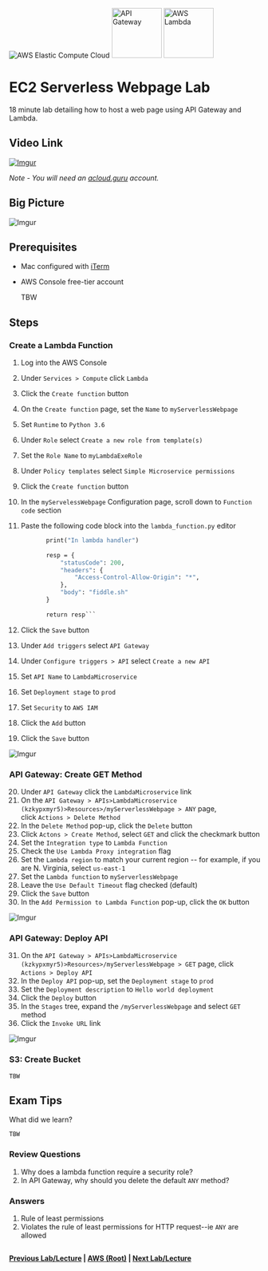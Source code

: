 ![AWS Elastic Compute Cloud](https://i.imgur.com/9awJmtb.png) <img src="https://i.imgur.com/7MCFLgi.png" height="100" title="API Gateway" /> <img src="https://i.imgur.com/Zjwx7ca.png" height="100" title="AWS Lambda" />


EC2 Serverless Webpage Lab
======

18 minute lab detailing how to host a web page using API Gateway and Lambda. 


## Video Link

[![Imgur](https://i.imgur.com/aCrjbbn.png)](https://acloud.guru/course/aws-certified-solutions-architect-associate/learn/ec2/e4d57fc6-3a48-c827-fe30-aed6c1bc6051/watch)

*Note - You will need an [acloud.guru](acloud.guru) account.*


## Big Picture

![Imgur](https://i.imgur.com/0qJV5HL.png)


## Prerequisites

*   Mac configured with [iTerm](https://iterm2.com/)
*   AWS Console free-tier account

    
    TBW
    

## Steps

### Create a Lambda Function

1.  Log into the AWS Console
2.  Under `Services > Compute` click `Lambda`
3.  Click the `Create function` button
4.  On the `Create function` page, set the `Name` to `myServerlessWebpage`
5.  Set `Runtime` to `Python 3.6`
6.  Under `Role` select `Create a new role from template(s)` 
7.  Set the `Role Name` to `myLambdaExeRole`
8.  Under `Policy templates` select `Simple Microservice permissions`
9.  Click the `Create function` button
10. In the `myServelessWebpage` Configuration page, scroll down to `Function code` section
11. Paste the following code block into the `lambda_function.py` editor

      ```def lambda_handler(event, context):
             print("In lambda handler")
             
             resp = {
                 "statusCode": 200,
                 "headers": {
                     "Access-Control-Allow-Origin": "*",
                 },
                 "body": "fiddle.sh"
             }
             
             return resp```

12. Click the `Save` button
13. Under `Add triggers` select `API Gateway`
14. Under `Configure triggers > API` select `Create a new API`
15. Set `API Name` to `LambdaMicroservice`
16. Set `Deployment stage` to `prod`
17. Set `Security` to `AWS IAM`
18. Click the `Add` button
19. Click the `Save` button


![Imgur](https://i.imgur.com/Jccr0tU.png)


### API Gateway: Create GET Method

20. Under `API Gateway` click the `LambdaMicroservice` link
21. On the `API Gateway > APIs>LambdaMicroservice (kzkypxmyr5)>Resources>/myServerlessWebpage > ANY` page,  
    click `Actions > Delete Method`
22. In the `Delete Method` pop-up, click the `Delete` button
23. Click `Actons > Create Method`, select `GET` and click the checkmark button
24. Set the `Integration type` to `Lambda Function`
25. Check the `Use Lambda Proxy integration` flag
26. Set the `Lambda region` to match your current region -- for example, if you are N. Virginia, select `us-east-1`
27. Set the `Lambda function` to `myServerlessWebpage`
28. Leave the `Use Default Timeout` flag checked (default)
29. Click the `Save` button
30. In the `Add Permission to Lambda Function` pop-up, click the `OK` button 


![Imgur](https://i.imgur.com/hS6MuJM.png)


### API Gateway: Deploy API

31. On the `API Gateway > APIs>LambdaMicroservice (kzkypxmyr5)>Resources>/myServerlessWebpage > GET` page,
    click `Actions > Deploy API`
32. In the `Deploy API` pop-up, set the `Deployment stage` to `prod`
33. Set the `Deployment description` to `Hello world deployment` 
34. Click the `Deploy` button
35. In the `Stages` tree, expand the `/myServerlessWebpage` and select `GET` method
36. Click the `Invoke URL` link


![Imgur](https://i.imgur.com/0mWM67F.png)


### S3: Create Bucket

    TBW
    

## Exam Tips

What did we learn? 

    TBW
    

### Review Questions

1.  Why does a lambda function require a security role?
2.  In API Gateway, why should you delete the default `ANY` method?
    

### Answers

1.  Rule of least permissions
2.  Violates the rule of least permissions for HTTP request--ie `ANY` are allowed


##

**[Previous Lab/Lecture](ec2-lambda.md) | [AWS (Root)](../readme.adoc) | [Next Lab/Lecture](ec2-serverless-webpage-lab.md)** 
